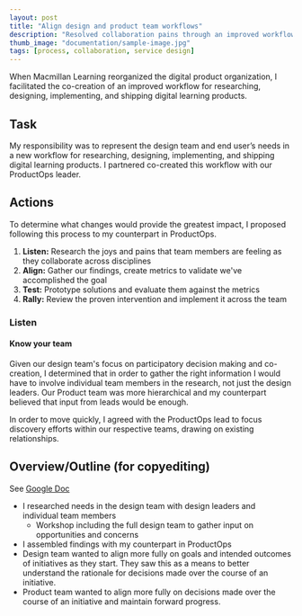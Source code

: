 ```yaml
---
layout: post
title: "Align design and product team workflows"
description: "Resolved collaboration pains through an improved workflow."
thumb_image: "documentation/sample-image.jpg"
tags: [process, collaboration, service design]
---
```


When Macmillan Learning reorganized the digital product organization, I facilitated the co-creation of an improved workflow for researching, designing, implementing, and shipping digital learning products.

## Task ##

My responsibility was to represent the design team and end user’s needs in a new workflow for researching, designing, implementing, and shipping digital learning products. I partnered co-created this workflow with our ProductOps leader.

## Actions ##

To determine what changes would provide the greatest impact, I proposed following this process to my counterpart in ProductOps.

1. **Listen:** Research the joys and pains that team members are feeling as they collaborate across disciplines
2. **Align:** Gather our findings, create metrics to validate we've accomplished the goal
3. **Test:** Prototype solutions and evaluate them against the metrics
4. **Rally:** Review the proven intervention and implement it across the team

### Listen ###

#### Know your team ####

Given our design team's focus on participatory decision making and co-creation, I determined that in order to gather the right information I would have to involve individual team members in the research, not just the design leaders. Our Product team was more hierarchical and my counterpart believed that input from leads would be enough.

In order to move quickly, I agreed with the ProductOps lead to focus discovery efforts within our respective teams, drawing on existing relationships.


## Overview/Outline (for copyediting)

See [Google Doc](https://docs.google.com/document/d/1L7uDujmbPIFPbpstQqkHno_hYfl8GDSvkHlYOc4lYxE/edit#)

- I researched needs in the design team with design leaders and individual team members
  - Workshop including the full design team to gather input on opportunities and concerns
- I assembled findings with my counterpart in ProductOps
- Design team wanted to align more fully on goals and intended outcomes of initiatives as they start. They saw this as a means to better understand the rationale for decisions made over the course of an initiative.
- Product team wanted to align more fully on decisions made over the course of an initiative and maintain forward progress.